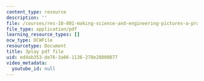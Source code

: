 ```yaml
---
content_type: resource
description: ''
file: /courses/res-10-001-making-science-and-engineering-pictures-a-practical-guide-to-presenting-your-work-spring-2016/ed4ab353de763a861136278e28008877_37CbZdeh_lU.pdf
file_type: application/pdf
learning_resource_types: []
ocw_type: OCWFile
resourcetype: Document
title: 3play pdf file
uid: ed4ab353-de76-3a86-1136-278e28008877
video_metadata:
  youtube_id: null
---
```

